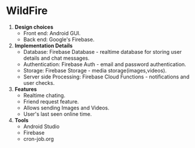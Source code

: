 # WildFire
1. **Design choices**
    * Front end: Android GUI.
    * Back end: Google's Firebase.
2. **Implementation Details**
    * Database: Firebase Database - realtime database for storing user details and chat messages.
    * Authentication: Firebase Auth - email and password authentication.
    * Storage: Firebase Storage - media storage(images,videos).
    * Server side Processing: Firebase Cloud Functions - notifications and user checks.
3. **Features**
    * Realtime chating.
    * Friend request feature.
    * Allows sending Images and Videos.
    * User's last seen online time.
4. **Tools**
    * Android Studio
    * Firebase
    * cron-job.org